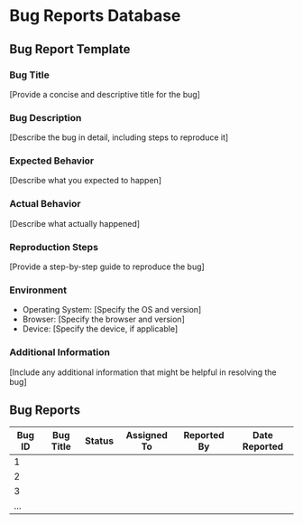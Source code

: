 # Bug Reports Database

## Bug Report Template

### Bug Title
[Provide a concise and descriptive title for the bug]

### Bug Description
[Describe the bug in detail, including steps to reproduce it]

### Expected Behavior
[Describe what you expected to happen]

### Actual Behavior
[Describe what actually happened]

### Reproduction Steps
[Provide a step-by-step guide to reproduce the bug]

### Environment
- Operating System: [Specify the OS and version]
- Browser: [Specify the browser and version]
- Device: [Specify the device, if applicable]

### Additional Information
[Include any additional information that might be helpful in resolving the bug]

## Bug Reports

| Bug ID | Bug Title | Status | Assigned To | Reported By | Date Reported |
| ------ | --------- | ------ | -----------| ----------- | ------------- |
| 1      |           |        |            |             |               |
| 2      |           |        |            |             |               |
| 3      |           |        |            |             |               |
| ...    |           |        |            |             |               |
